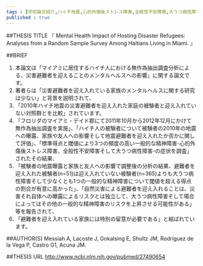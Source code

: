 ```yaml
--- 
tags : [学術論文紹介,ハイチ地震,心的外傷後ストレス障害,全般性不安障害,大うつ病性障害] 
published : true
---
```


##THESIS TITLE
『
Mental Health Impact of Hosting Disaster Refugees: Analyses from a Random Sample Survey Among Haitians Living in Miami.
』
  
##BRIEF
1. 本論文は「マイアミに居住するハイチ人における無作為抽出調査分析による、災害避難者を迎えることのメンタルヘルスへの影響」に関する論文です。
1. 著者らは「災害避難者を迎え入れている家族のメンタルヘルスに関する研究は少ない」と背景を説明されて、
1. 「2010年ハイチ地震の災害避難者を迎え入れた家庭の被験者と迎え入れていない対照群とを比較」されています。
1. 「フロリダのマイアミ・デイド郡にて2011年10月から2012年12月にかけて無作為抽出調査を実施」、「ハイチ人の被験者について被験者の2010年の地震への曝露、家族や友人への影響そして地震避難者を迎え入れたか否かに関して評価」、「標準得点と閾値により3つの頻度の高い一般的な精神障害-心的外傷後ストレス障害、全般性不安障害そして大うつ病性障害-の症状を調査」されたその結果、 
1. 「被験者の地震曝露と家族と友人への影響で調整後の分析の結果、避難者を迎え入れた被験者(n=51)は迎え入れていない被験者(n=365)よりも大うつ病性障害そして少なくとも1つの一般的な精神障害について閾値を超える得点の割合が有意に高かった」、「自然災害による避難者を迎え入れることは、災害それ自体への曝露によるリスクとは独立して、大うつ病性障害そして場合によってはその他の一般的な精神障害のリスクを上昇させる可能性がある」等を報告されて、
1. 「避難者を迎え入れている家族には特別の留意が必要である」と結ばれています。






##AUTHOR(S)
Messiah A, Lacoste J, Gokalsing E, Shultz JM, Rodríguez de la Vega P, Castro G1, Acuna JM.
  
##THESIS URL
[
http://www.ncbi.nlm.nih.gov/pubmed/27490654
](
http://www.ncbi.nlm.nih.gov/pubmed/27490654
)